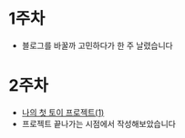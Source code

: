 # 1주차
- 블로그를 바꿀까 고민하다가 한 주 날렸습니다
# 2주차
- <a href="https://yeslee-v.medium.com/%EB%82%98%EC%9D%98-%EC%B2%AB-%ED%86%A0%EC%9D%B4-%ED%94%84%EB%A1%9C%EC%A0%9D%ED%8A%B8-1-7000b2073561">나의 첫 토이 프로젝트(1)</a>
- 프로젝트 끝나가는 시점에서 작성해보았습니다
